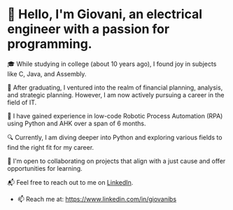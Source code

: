 # 👋 Hello, I'm Giovani, an electrical engineer with a passion for programming.

🎓 While studying in college (about 10 years ago), I found joy in subjects like C, Java, and Assembly.

🔮 After graduating, I ventured into the realm of financial planning, analysis, and strategic planning. However, I am now actively pursuing a career in the field of IT.

🎯 I have gained experience in low-code Robotic Process Automation (RPA) using Python and AHK over a span of 6 months.

🔍 Currently, I am diving deeper into Python and exploring various fields to find the right fit for my career.

💞 I'm open to collaborating on projects that align with a just cause and offer opportunities for learning.

📬 Feel free to reach out to me on [LinkedIn](https://www.linkedin.com/in/giovanibs).


- 📫 Reach me at: https://www.linkedin.com/in/giovanibs
